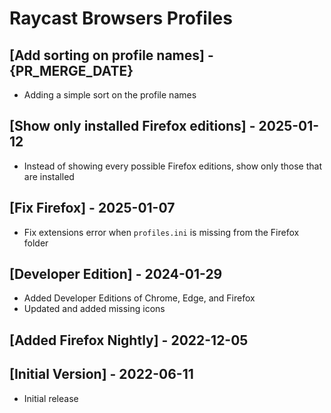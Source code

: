 # Raycast Browsers Profiles

## [Add sorting on profile names] - {PR_MERGE_DATE}

- Adding a simple sort on the profile names

## [Show only installed Firefox editions] - 2025-01-12

- Instead of showing every possible Firefox editions, show only those that are
  installed

## [Fix Firefox] - 2025-01-07

- Fix extensions error when `profiles.ini` is missing from the Firefox folder

## [Developer Edition] - 2024-01-29

- Added Developer Editions of Chrome, Edge, and Firefox
- Updated and added missing icons

## [Added Firefox Nightly] - 2022-12-05

## [Initial Version] - 2022-06-11

- Initial release
